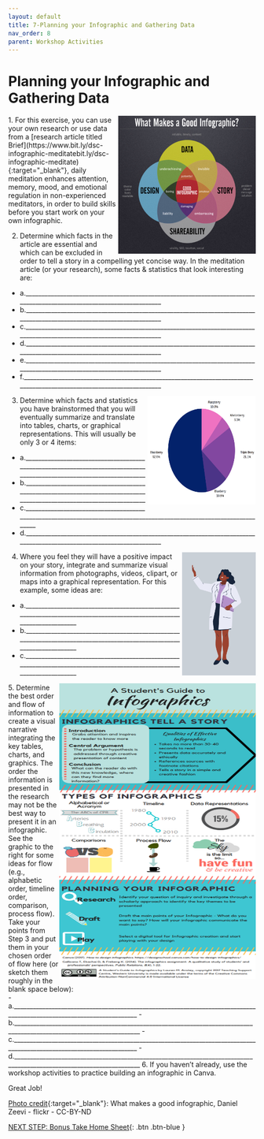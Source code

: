 ```yaml
---
layout: default
title: 7-Planning your Infographic and Gathering Data
nav_order: 8
parent: Workshop Activities
---
```

# Planning your Infographic and Gathering Data
<img src="images//infographics-planning-01.png" style="float:right;width:280px;height:280px;" alt="Infographic"> 
1. For this exercise, you can use your own research or use data from a [research article titled Brief](https://www.bit.ly/dsc-infographic-meditatebit.ly/dsc-infographic-meditate){:target="_blank"}, daily meditation enhances attention, memory, mood, and emotional regulation in non-experienced meditators, in order to build skills before you start work on your own infographic.

2. Determine which facts in the article are essential and which can be excluded in order to tell a story in a compelling yet concise way. In the meditation article (or your research), some facts & statistics that look interesting are:<br>
  - a.______________________________________________________________________________________________________________________
  - b.______________________________________________________________________________________________________________________
  - c.______________________________________________________________________________________________________________________
  - d.______________________________________________________________________________________________________________________
  - e.______________________________________________________________________________________________________________________
  - f.______________________________________________________________________________________________________________________
3. <img src="images//infographics-planning-02.png" style="float:right;width:220px;height:220px;" alt="Circular graph"> Determine which facts and statistics you have brainstormed that you will eventually summarize and translate into tables, charts, or graphical representations. This will usually be only 3 or 4 items:<br>
  - a.______________________________________________________________________________________________________________________
  - b.______________________________________________________________________________________________________________________
  - c.______________________________________________________________________________________________________________________
  - d.______________________________________________________________________________________________________________________
4. <img src="images//infographics-planning-03.png" style="float:right;width:150px;height:250px;" alt="Circular graph">Where you feel they will have a positive impact on your story, integrate and summarize visual information from photographs, videos, clipart, or maps into a graphical representation. For this example, some ideas are:<br>
  - a.______________________________________________________________________________________________________________________
  - b.______________________________________________________________________________________________________________________
  - c.______________________________________________________________________________________________________________________
<img src="images//infographics-planning-04.png" style="float:right;width:400px;height:600px;" alt="Circular graph">
5. Determine the best order and flow of information to create a visual narrative integrating the key tables, charts, and graphics. The order the information is presented in the research may not be the best way to present it in an infographic. See the graphic to the right for some ideas for flow (e.g., alphabetic order, timeline order, comparison, process flow). Take your points from Step 3 and put them in your chosen order of flow here (or sketch them roughly in the blank space below):<br>
  - a.______________________________________________________________________________________________________________________
  - b.______________________________________________________________________________________________________________________
  - c.______________________________________________________________________________________________________________________
  - d.______________________________________________________________________________________________________________________
6. If you haven’t already, use the workshop activities to practice building an infographic in Canva.

Great Job!

[Photo credit](https://www.flickr.com/photos/dashburst/8448339735/in/photolist-kee8qu-dSxX4V){:target="_blank"}: What makes a good infographic, Daniel Zeevi - flickr - CC-BY-ND

[NEXT STEP: Bonus Take Home Sheet](canva-bonus-sheet.html){: .btn .btn-blue }
